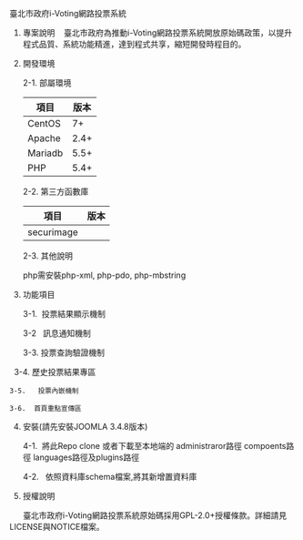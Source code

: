 臺北市政府i-Voting網路投票系統

1.  專案說明
    臺北市政府為推動i-Voting網路投票系統開放原始碼政策，以提升程式品質、系統功能精進，達到程式共享，縮短開發時程目的。
    
2.	開發環境

	2-1.	部屬環境

	|項目|版本|
	|---|---|
	|CentOS|7+|
	|Apache|2.4+|
	|Mariadb|5.5+|
	|PHP|5.4+|

	2-2.	第三方函數庫

	|項目|版本|
	|---|---|
	|securimage||
	

  
	2-3. 其他說明
	
	php需安裝php-xml, php-pdo, php-mbstring
3.	功能項目

	3-1.  投票結果顯示機制
 
	3-2   訊息通知機制
 
	3-3.  投票查詢驗證機制
	
  	3-4.  歷史投票結果專區
 
	3-5.   投票內嵌機制  
 
	3-6.  首頁重點宣傳區
	
4.	安裝(請先安裝JOOMLA 3.4.8版本)
	
	4-1.  將此Repo clone 或者下載至本地端的 administraror路徑 compoents路徑 languages路徑及plugins路徑
 
	4-2.   依照資料庫schema檔案,將其新增置資料庫
	
5.	授權說明

        臺北市政府i-Voting網路投票系統原始碼採用GPL-2.0+授權條款。詳細請見LICENSE與NOTICE檔案。
